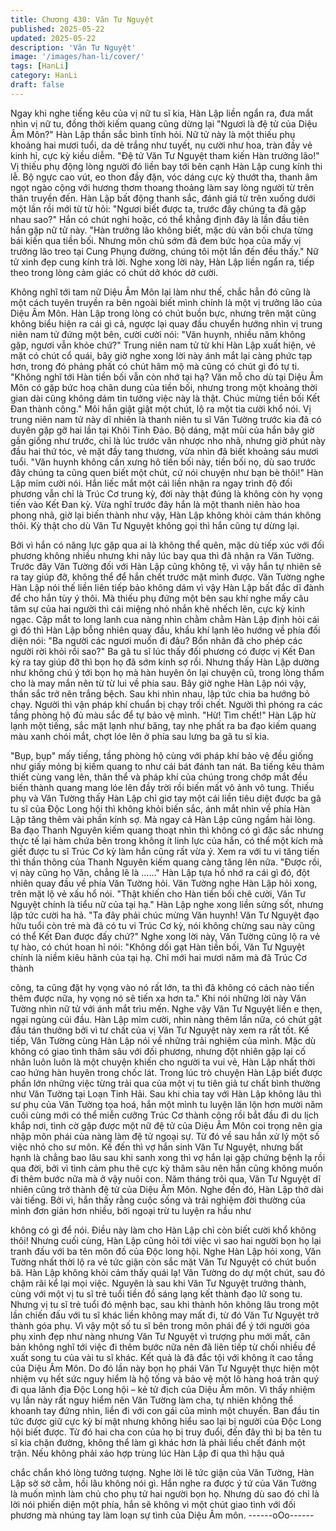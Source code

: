 ```yaml
---
title: Chương 430: Văn Tư Nguyệt
published: 2025-05-22
updated: 2025-05-22
description: 'Văn Tư Nguyệt'
image: '/images/han-li/cover/'
tags: [HanLi]
category: HanLi
draft: false
---
```


Ngay khi nghe tiếng kêu của vị nữ tu sĩ kia, Hàn Lập liền ngẩn ra,
đưa mắt nhìn vị nữ tu, đồng thời kiếm quang cũng dừng lại
"Ngươi là đệ tử của Diệu Âm Môn?" Hàn Lập thần sắc bình tĩnh
hỏi.
Nữ tử này là một thiếu phụ khoảng hai mươi tuổi, da dẻ trắng như
tuyết, nụ cười như hoa, tràn đầy vẻ kinh hỉ, cực kỳ kiều diễm.
"Đệ tử Văn Tư Nguyệt tham kiến Hàn trưởng lão!" Vị thiếu phụ
động lòng người đó liền bay tới bên cạnh Hàn Lập cung kính thi
lễ.
Bộ ngực cao vút, eo thon đầy đặn, vóc dáng cực kỳ thướt tha,
thanh âm ngọt ngào cộng với hương thơm thoang thoảng làm say
lòng người từ trên thân truyền đến.
Hàn Lập bất động thanh sắc, đánh giá từ trên xuống dưới một lần
rồi mới từ từ hỏi:
"Ngươi biết được ta, trước đây chúng ta đã gặp nhau sao?"
Hắn có chút nghi hoặc, có thể khẳng định đây là lần đầu tiên hắn
gặp nữ tử này.
"Hàn trưởng lão không biết, mặc dù vãn bối chưa từng bái kiến
qua tiền bối. Nhưng môn chủ sớm đã đem bức họa của mấy vị
trưởng lão treo tại Cung Phụng đường, chúng tôi một lần đến đều
thấy." Nữ tử xinh đẹp cung kính trả lời.
Nghe xong lời này, Hàn Lập liền ngẩn ra, tiếp theo trong lòng cảm
giác có chút dở khóc dở cười.

Không nghĩ tới tam nữ Diệu Âm Môn lại làm như thế, chắc hẳn đó
cũng là một cách tuyên truyền ra bên ngoài biết mình chính là một
vị trưởng lão của Diệu Âm Môn.
Hàn Lập trong lòng có chút buồn bực, nhưng trên mặt cũng không
biểu hiện ra cái gì cả, ngược lại quay đầu chuyển hướng nhìn vị
trung niên nam tử đứng một bên, cười cười nói:
"Văn huynh, nhiều năm không gặp, ngươi vẫn khỏe chứ?"
Trung niên nam tử từ khi Hàn Lập xuất hiện, vẻ mặt có chút cổ
quái, bây giờ nghe xong lời này ánh mắt lại càng phức tạp hơn,
trong đó phảng phất có chút hâm mộ mà cũng có chút gì đó tự ti.
"Không nghĩ tới Hàn tiền bối vẫn còn nhớ tại hạ? Văn mỗ cho dù
tại Diệu Âm Môn có gặp bức hoạ chân dung của tiền bối, nhưng
trong một khoảng thời gian dài cũng không dám tin tưởng việc này
là thật. Chúc mừng tiền bối Kết Đan thành công." Môi hắn giật giật
một chút, lộ ra một tia cười khổ nói.
Vị trung niên nam tử này dĩ nhiên là thanh niên tu sĩ Văn Tường
trước kia đã có duyên gặp gỡ hai lần tại Khôi Tinh Đảo.
Bộ dáng, mặt mũi của hắn bây giờ gần giống như trước, chỉ là lúc
trước văn nhược nho nhã, nhưng giờ phút này đầu hai thứ tóc, vẻ
mặt đầy tang thương, vừa nhìn đã biết khoảng sáu mươi tuổi.
"Văn huynh không cần xưng hô tiền bối này, tiền bối nọ, dù sao
trước đây chúng ta cũng quen biết một chút, cứ nói chuyện như
bạn bè thôi!" Hàn Lập mỉm cười nói.
Hắn liếc mắt một cái liền nhận ra ngay trình độ đối phương vẫn
chỉ là Trúc Cơ trung kỳ, đời này thật đúng là không còn hy vọng
tiến vào Kết Đan kỳ.
Vừa nghĩ trước đây hắn là một thanh niên hào hoa phong nhã,
giờ lại biến thành như vậy, Hàn Lập không khỏi cảm thán không
thôi.
Kỳ thật cho dù Văn Tư Nguyệt không gọi thì hắn cũng tự dừng lại.

Bởi vì hắn có năng lực gặp qua ai là không thể quên, mặc dù tiếp
xúc với đối phương không nhiều nhưng khi nãy lúc bay qua thì đã
nhận ra Văn Tường.
Trước đây Văn Tường đối với Hàn Lập cũng không tệ, vì vậy hắn
tự nhiên sẽ ra tay giúp đỡ, không thể để hắn chết trước mặt mình
được.
Văn Tường nghe Hàn Lập nói thế liền liên tiếp bảo không dám vì
vậy Hàn Lập bất đắc dĩ đành để cho hắn tùy ý thôi.
Mà thiếu phụ đứng một bên sau khí nghe mấy câu tâm sự của hai
người thì cái miệng nhỏ nhắn khẽ nhếch lên, cực kỳ kinh ngạc.
Cặp mắt to long lanh cua nàng nhìn chằm chằm Hàn Lập định hỏi
cái gì đó thì Hàn Lập bỗng nhiên quay đầu, khẩu khí lạnh lẽo
hướng về phía đối diện nói:
"Ba người các ngươi muốn đi đâu? Bổn nhân đã cho phép các
người rời khỏi rồi sao?"
Ba gã tu sĩ lúc thấy đối phương có được vị Kết Đan kỳ ra tay giúp
đỡ thì bọn họ đã sớm kinh sợ rồi.
Nhưng thấy Hàn Lập dường như không chú ý tới bọn họ mà hàn
huyên ôn lại chuyện cũ, trong lòng thầm cho là may mắn nên từ
từ lui về phía sau.
Bây giờ nghe Hàn Lập nói vậy, thần sắc trở nên trắng bệch. Sau
khi nhìn nhau, lập tức chia ba hướng bỏ chạy.
Người thì vận pháp khí chuẩn bị chạy trối chết. Người thì phóng
ra các tầng phòng hộ đủ màu sắc để tự bảo vệ mình.
"Hừ! Tìm chết!"
Hàn Lập hừ lạnh một tiếng, sắc mặt lạnh như băng, tay nhẹ phất
ra ba đạo kiếm quang màu xanh chói mắt, chợt lóe lên ở phía sau
lưng ba gã tu sĩ kia.

"Bụp, bụp" mấy tiếng, tầng phòng hộ cùng với pháp khí bảo vệ
đều giống như giấy mỏng bị kiếm quang to như cái bát đánh tan
nát. Ba tiếng kêu thảm thiết cùng vang lên, thân thể và pháp khí
của chúng trong chớp mắt đều biến thành quang mang lóe lên
đầy trời rồi biến mất vô ảnh vô tung.
Thiếu phụ và Văn Tường thấy Hàn Lập chỉ giơ tay một cái liền
tiêu diệt được ba gã tu sĩ của Độc Long hội thì không khỏi biến
sắc, ánh mắt nhìn về phía Hàn Lập tăng thêm vài phần kính sợ.
Mà ngay cả Hàn Lập cũng ngầm hài lòng.
Ba đạo Thanh Nguyên kiếm quang thoạt nhìn thì không có gì đặc
sắc nhưng thực tế lại hàm chứa bên trong không ít linh lực của
hắn, có thể một kích mà giết được tu sĩ Trúc Cơ kỳ làm hắn cũng
rất vừa ý.
Xem ra với tu vi tăng tiến thì thần thông của Thanh Nguyên kiếm
quang càng tăng lên nữa.
"Được rồi, vị này cũng họ Văn, chẳng lẽ là ……" Hàn Lập tựa hồ
nhớ ra cái gì đó, đột nhiên quay đầu về phía Văn Tường hỏi.
Văn Tường nghe Hàn Lập hỏi xong, trên mặt lộ vẻ xấu hổ nói.
"Thật khiến cho Hàn tiền bối chê cười, Văn Tư Nguyệt chính là
tiểu nữ của tại hạ."
Hàn Lập nghe xong liền sửng sốt, nhưng lập tức cười ha hả.
"Ta đây phải chúc mừng Văn huynh! Văn Tư Nguyệt đạo hữu tuổi
còn trẻ mà đã có tu vi Trúc Cơ kỳ, nói không chừng sau này cũng
có thể Kết Đan được đấy chứ?"
Nghe xong lời này, Văn Tường cũng lộ ra vẻ tự hào, có chút hoan
hỉ nói:
"Không dối gạt Hàn tiền bối, Văn Tư Nguyệt chính là niềm kiêu
hãnh của tại hạ. Chỉ mới hai mươi năm mà đã Trúc Cơ thành

công, ta cũng đặt hy vọng vào nó rất lớn, ta thì đã không có cách
nào tiến thêm được nữa, hy vọng nó sẽ tiến xa hơn ta."
Khi nói những lời này Văn Tường nhìn nữ tử với ánh mắt trìu
mến.
Nghe vậy Văn Tư Nguyệt liền e thẹn, ngại ngùng cúi đầu.
Hàn Lập mỉm cười, nhìn nàng thêm lần nữa, có chút gật đầu tán
thưởng bởi vì tư chất của vị Văn Tư Nguyệt này xem ra rất tốt.
Kế tiếp, Văn Tường cùng Hàn Lập nói về những trải nghiệm của
mình.
Mặc dù không có giao tình thâm sâu với đối phương, nhưng đột
nhiên gặp lại cố nhân luôn luôn là một chuyện khiến cho người ta
vui vẻ, Hàn Lập nhất thời cao hứng hàn huyên trong chốc lát.
Trong lúc trò chuyện Hàn Lập biết được phần lớn những việc
từng trải qua của một vị tu tiên giả tư chất bình thường như Văn
Tường tại Loạn Tinh Hải.
Sau khi chia tay với Hàn Lập không lâu thì sư phụ của Văn
Tường tọa hoá, hắn một mình tu luyện lăn lộn hơn mười năm cuối
cùng mới có thể miễn cưỡng Trúc Cơ thành công rồi bắt đầu đi
du lịch khắp nơi, tình cờ gặp được một nữ đệ tử của Diệu Âm
Môn coi trọng nên gia nhập môn phái của nàng làm đệ tử ngoại
sự.
Từ đó về sau hắn xử lý một số việc nhỏ cho sư môn. Kế đến thì
vợ hắn sinh Văn Tư Nguyệt, nhưng bất hạnh là chẳng bao lâu
sau khi sanh xong thì vợ hắn lại gặp chứng bệnh lạ rồi qua đời,
bởi vì tình cảm phu thê cực kỳ thâm sâu nên hắn cũng không
muốn đi thêm bước nữa mà ở vậy nuôi con. Năm tháng trôi qua,
Văn Tư Nguyệt dĩ nhiên cũng trở thành đệ tử của Diệu Âm Môn.
Nghe đến đó, Hàn Lập thở dài vài tiếng.
Bởi vì, hắn thấy rằng cuộc sống và trải nghiệm đời thường của
mình đơn giản hơn nhiều, bởi ngoại trừ tu luyện ra hầu như

không có gì để nói. Điều này làm cho Hàn Lập chỉ còn biết cười
khổ không thôi!
Nhưng cuối cùng, Hàn Lập cũng hỏi tới việc vì sao hai người bọn
họ lại tranh đấu với ba tên môn đồ của Độc long hội.
Nghe Hàn Lập hỏi xong, Văn Tường nhất thời lộ ra vẻ tức giận
còn sắc mặt Văn Tư Nguyệt có chút buồn bã.
Hàn Lập không khỏi cảm thấy quái lạ!
Văn Tường do dự một chút, sau đó chậm rãi kể lại mọi việc.
Nguyên là sau khi Văn Tư Nguyệt trưởng thành, cùng với một vị
tu sĩ trẻ tuổi tiền đồ sáng lạng kết thành đạo lữ song tu. Nhưng vị
tu sĩ trẻ tuổi đó mệnh bạc, sau khi thành hôn không lâu trong một
lần chiến đấu với tu sĩ khác liền không may mất đi, từ đó Văn Tư
Nguyệt trở thành góa phụ.
Vì vậy một số tu sĩ bên trong môn phái để ý tới người góa phụ
xinh đẹp như nàng nhưng Văn Tư Nguyệt vì trượng phu mới mất,
căn bản không nghĩ tới việc đi thêm bước nữa nên đã liên tiếp từ
chối nhiều đề xuất song tu của vài tu sĩ khác.
Kết quả là đã đắc tội với không ít cao tầng của Diệu Âm Môn.
Do đó lần này bọn họ phái Văn Tư Nguyệt thực hiện một nhiệm
vụ hết sức nguy hiểm là hộ tống và bảo vệ một lô hàng hoá trân
quý đi qua lãnh địa Độc Long hội – kẻ tử địch của Diệu Âm môn.
Vì thấy nhiệm vụ lần này rất nguy hiểm nên Văn Tường làm cha,
tự nhiên không thể khoanh tay đứng nhìn, liền đi với con gái của
mình một chuyến.
Ban đầu tin tức được giữ cực kỳ bí mật nhưng không hiểu sao lại
bị người của Độc Long hội biết được. Từ đó hai cha con của họ bị
truy đuổi, đến đây thì bị ba tên tu sĩ kia chặn đường, không thể
làm gì khác hơn là phải liều chết đánh một trận.
Nếu không phải xảo hợp trùng lúc Hàn Lập đi qua thì hậu quả

chắc chắn khó lòng tưởng tượng.
Nghe lời lẽ tức giận của Văn Tường, Hàn Lập sờ sờ cằm, hồi lâu
không nói gì.
Hắn nghe ra được ý tứ của Văn Tường là muốn mình làm chủ
cho phụ tử hai người bọn họ.
Nhưng dù sao đó chỉ là lời nói phiến diện một phía, hắn sẽ không
vì một chút giao tình với đối phương mà nhúng tay làm loạn sự
tình của Diệu Âm môn.
------oOo------
